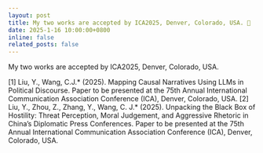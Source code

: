 ```yaml
---
layout: post
title: My two works are accepted by ICA2025, Denver, Colorado, USA. 🎉
date: 2025-1-16 10:00:00+0800
inline: false
related_posts: false
---
```


My two works are accepted by ICA2025, Denver, Colorado, USA.


[1]	Liu, Y., Wang, C.J.* (2025). Mapping Causal Narratives Using LLMs in Political Discourse. Paper to be presented at the 75th Annual International Communication Association Conference (ICA), Denver, Colorado, USA.
[2]	Liu, Y., Zhou, Z., Zhang, Y., Wang, C. J.* (2025). Unpacking the Black Box of Hostility: Threat Perception, Moral Judgement, and Aggressive Rhetoric in China’s Diplomatic Press Conferences. Paper to be presented at the 75th Annual International Communication Association Conference (ICA), Denver, Colorado, USA.


